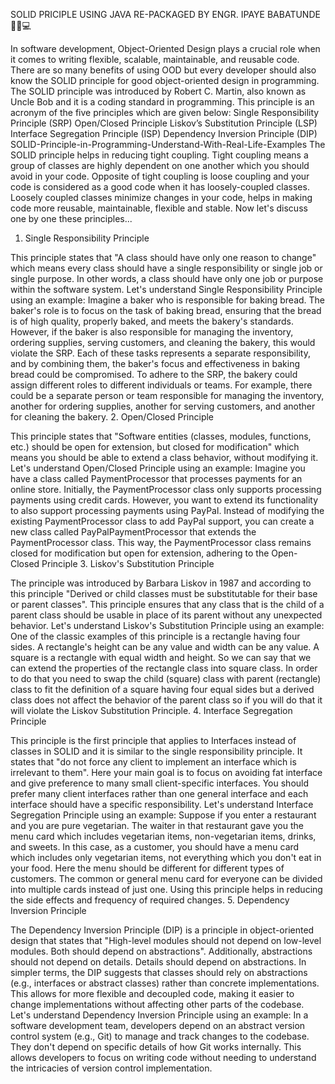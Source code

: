 
SOLID PRICIPLE USING JAVA RE-PACKAGED BY ENGR. IPAYE BABATUNDE 👩‍💻💻

 In software development, Object-Oriented Design plays a crucial role when it comes to writing flexible, scalable, maintainable, and reusable code. There are so many benefits of using OOD but every developer should also know the SOLID principle for good object-oriented design in programming. The SOLID principle was introduced by Robert C. Martin, also known as Uncle Bob and it is a coding standard in programming. This principle is an acronym of the five principles which are given below:
Single Responsibility Principle (SRP)
Open/Closed Principle
Liskov’s Substitution Principle (LSP)
Interface Segregation Principle (ISP)
Dependency Inversion Principle (DIP)
SOLID-Principle-in-Programming-Understand-With-Real-Life-Examples
The SOLID principle helps in reducing tight coupling. Tight coupling means a group of classes are highly dependent on one another which you should avoid in your code.
Opposite of tight coupling is loose coupling and your code is considered as a good code when it has loosely-coupled classes.
Loosely coupled classes minimize changes in your code, helps in making code more reusable, maintainable, flexible and stable. Now let's discuss one by one these principles...
1. Single Responsibility Principle

This principle states that "A class should have only one reason to change" which means every class should have a single responsibility or single job or single purpose. In other words, a class should have only one job or purpose within the software system.
Let's understand Single Responsibility Principle using an example:
Imagine a baker who is responsible for baking bread. The baker's role is to focus on the task of baking bread, ensuring that the bread is of high quality, properly baked, and meets the bakery's standards.
However, if the baker is also responsible for managing the inventory, ordering supplies, serving customers, and cleaning the bakery, this would violate the SRP.
Each of these tasks represents a separate responsibility, and by combining them, the baker's focus and effectiveness in baking bread could be compromised.
To adhere to the SRP, the bakery could assign different roles to different individuals or teams. For example, there could be a separate person or team responsible for managing the inventory, another for ordering supplies, another for serving customers, and another for cleaning the bakery.
2. Open/Closed Principle

This principle states that "Software entities (classes, modules, functions, etc.) should be open for extension, but closed for modification" which means you should be able to extend a class behavior, without modifying it.
Let's understand Open/Closed Principle using an example:
 Imagine you have a class called PaymentProcessor that processes payments for an online store. Initially, the PaymentProcessor class only supports processing payments using credit cards. However, you want to extend its functionality to also support processing payments using PayPal.
Instead of modifying the existing PaymentProcessor class to add PayPal support, you can create a new class called PayPalPaymentProcessor that extends the PaymentProcessor class. This way, the PaymentProcessor class remains closed for modification but open for extension, adhering to the Open-Closed Principle
3. Liskov's Substitution Principle

The principle was introduced by Barbara Liskov in 1987 and according to this principle "Derived or child classes must be substitutable for their base or parent classes". This principle ensures that any class that is the child of a parent class should be usable in place of its parent without any unexpected behavior.
Let's understand Liskov's Substitution Principle using an example:
One of the classic examples of this principle is a rectangle having four sides. A rectangle's height can be any value and width can be any value. A square is a rectangle with equal width and height. So we can say that we can extend the properties of the rectangle class into square class. 
In order to do that you need to swap the child (square) class with parent (rectangle) class to fit the definition of a square having four equal sides but a derived class does not affect the behavior of the parent class so if you will do that it will violate the Liskov Substitution Principle.
4. Interface Segregation Principle

This principle is the first principle that applies to Interfaces instead of classes in SOLID and it is similar to the single responsibility principle. It states that "do not force any client to implement an interface which is irrelevant to them". Here your main goal is to focus on avoiding fat interface and give preference to many small client-specific interfaces. You should prefer many client interfaces rather than one general interface and each interface should have a specific responsibility.
Let's understand Interface Segregation Principle using an example:
Suppose if you enter a restaurant and you are pure vegetarian. The waiter in that restaurant gave you the menu card which includes vegetarian items, non-vegetarian items, drinks, and sweets. 
In this case, as a customer, you should have a menu card which includes only vegetarian items, not everything which you don't eat in your food. Here the menu should be different for different types of customers.
The common or general menu card for everyone can be divided into multiple cards instead of just one. Using this principle helps in reducing the side effects and frequency of required changes.
5. Dependency Inversion Principle

The Dependency Inversion Principle (DIP) is a principle in object-oriented design that states that "High-level modules should not depend on low-level modules. Both should depend on abstractions". Additionally, abstractions should not depend on details. Details should depend on abstractions.
In simpler terms, the DIP suggests that classes should rely on abstractions (e.g., interfaces or abstract classes) rather than concrete implementations.
This allows for more flexible and decoupled code, making it easier to change implementations without affecting other parts of the codebase.
Let's understand Dependency Inversion Principle using an example:
In a software development team, developers depend on an abstract version control system (e.g., Git) to manage and track changes to the codebase. They don't depend on specific details of how Git works internally. 
This allows developers to focus on writing code without needing to understand the intricacies of version control implementation.
